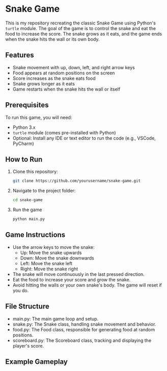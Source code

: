 # Snake Game

This is my repository recreating the classic Snake Game using Python's `turtle` module. The goal of the game is to control the snake and eat the food to increase the score. The snake grows as it eats, and the game ends when the snake hits the wall or its own body.

## Features
- Snake movement with up, down, left, and right arrow keys
- Food appears at random positions on the screen
- Score increases as the snake eats food
- Snake grows longer as it eats
- Game restarts when the snake hits the wall or itself

## Prerequisites

To run this game, you will need:

- Python 3.x
- `turtle` module (comes pre-installed with Python)
- Optional: Install any IDE or text editor to run the code (e.g., VSCode, PyCharm)

## How to Run

1. Clone this repository:
   ```bash
   git clone https://github.com/yourusername/snake-game.git

2. Navigate to the project folder:
   ```bash
   cd snake-game
   
3. Run the game
   ```bash
   python main.py

## Game Instructions
- Use the arrow keys to move the snake:
  - Up: Move the snake upwards
  - Down: Move the snake downwards
  - Left: Move the snake left
  - Right: Move the snake right
- The snake will move continuously in the last pressed direction.
- Eat the food to increase your score and grow the snake.
- Avoid hitting the walls or your own snake's body. The game will reset if you do.

## File Structure
- main.py: The main game loop and setup.
- snake.py: The Snake class, handling snake movement and behavior.
- food.py: The Food class, responsible for generating food at random positions.
- scoreboard.py: The Scoreboard class, tracking and displaying the player's score.

## Example Gameplay

